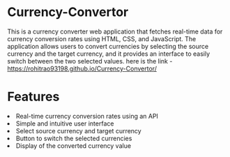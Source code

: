 # Currency-Convertor
This is a currency converter web application that fetches real-time data for currency conversion rates using HTML, CSS, and JavaScript. The application allows users to convert currencies by selecting the source currency and the target currency, and it provides an interface to easily switch between the two selected values. here is the link - https://rohitrao93198.github.io/Currency-Convertor/

# Features
<li>Real-time currency conversion rates using an API

<li>Simple and intuitive user interface

<li>Select source currency and target currency

<li>Button to switch the selected currencies

<li>Display of the converted currency value



